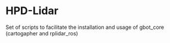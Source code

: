 # HPD-Lidar
Set of scripts to facilitate the installation and usage of gbot_core (cartogapher and rplidar_ros)
